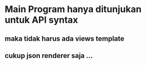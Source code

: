 # Main Program hanya ditunjukan untuk API syntax
## maka tidak harus ada views template
## cukup json renderer saja ...